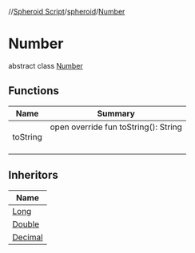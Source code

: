 //[Spheroid Script](../../index.md)/[spheroid](../index.md)/[Number](index.md)



# Number  
 abstract class [Number](index.md)   


## Functions  
  
|  Name|  Summary| 
|---|---|
| toString| open override fun toString(): String  <br><br><br>


## Inheritors  
  
|  Name| 
|---|
| [Long](../-long/index.md)
| [Double](../-double/index.md)
| [Decimal](../-decimal/index.md)

